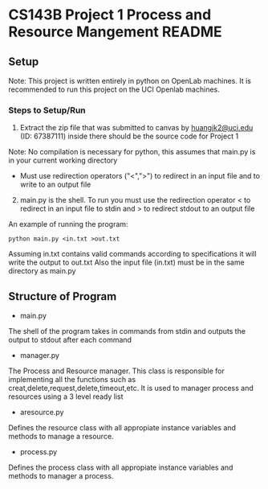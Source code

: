 # CS143B Project 1 Process and Resource Mangement README

## Setup
Note: This project is written entirely in python on OpenLab machines. It is recommended to run this project on the UCI Openlab machines.

### Steps to Setup/Run
1. Extract the zip file that was submitted to canvas by huangjk2@uci.edu (ID: 67387111) inside there should be the source code for Project 1

Note: No compilation is necessary for python, this assumes that main.py is in your current working directory
- Must use redirection operators ("<",">") to redirect in an input file and to write to an output file
2. main.py is the shell. To run you must use the redirection operator < to redirect in an input file to stdin and > to redirect stdout to an output file

An example of running the program:
```
python main.py <in.txt >out.txt
```
Assuming in.txt contains valid commands according to specifications it will write the output to out.txt
Also the input file (in.txt) must be in the same directory as main.py

## Structure of Program
- main.py

The shell of the program takes in commands from stdin and outputs the output to stdout after each command
- manager.py

The Process and Resource manager. This class is responsible for implementing all the functions such as creat,delete,request,delete,timeout,etc. It is used to manager process and resources using a 3 level ready list
- aresource.py

Defines the resource class with all appropiate instance variables and methods to manage a resource.
- process.py

Defines the process class with all appropiate instance variables and methods to manager a process.